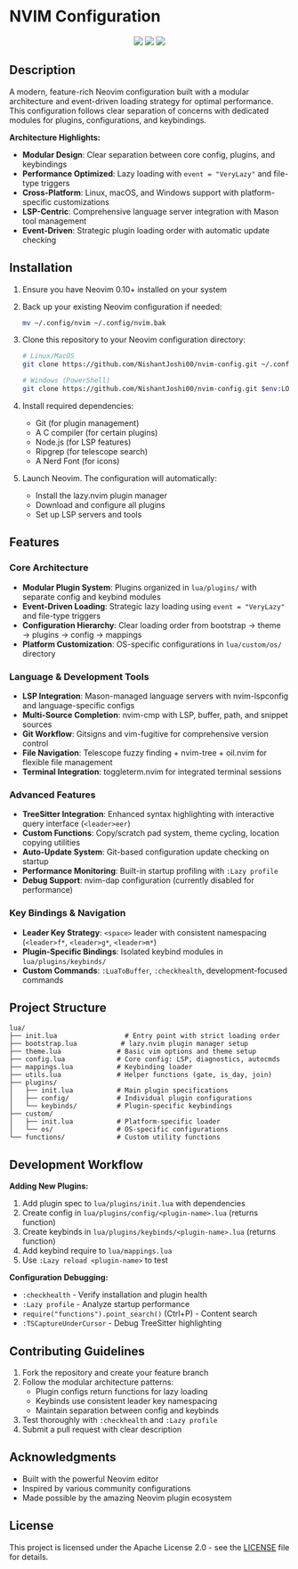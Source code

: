 # NVIM Configuration

<div align="center">
    <a href="https://dotfyle.com/NishantJoshi00/nvim-config"><img src="https://dotfyle.com/NishantJoshi00/nvim-config/badges/plugins?style=for-the-badge" /></a>
    <a href="https://dotfyle.com/NishantJoshi00/nvim-config"><img src="https://dotfyle.com/NishantJoshi00/nvim-config/badges/leaderkey?style=for-the-badge" /></a>
    <a href="https://dotfyle.com/NishantJoshi00/nvim-config"><img src="https://dotfyle.com/NishantJoshi00/nvim-config/badges/plugin-manager?style=for-the-badge" /></a>
</div>

## Description

A modern, feature-rich Neovim configuration built with a modular architecture and event-driven loading strategy for optimal performance. This configuration follows clear separation of concerns with dedicated modules for plugins, configurations, and keybindings.

**Architecture Highlights:**

- **Modular Design**: Clear separation between core config, plugins, and keybindings
- **Performance Optimized**: Lazy loading with `event = "VeryLazy"` and file-type triggers
- **Cross-Platform**: Linux, macOS, and Windows support with platform-specific customizations
- **LSP-Centric**: Comprehensive language server integration with Mason tool management
- **Event-Driven**: Strategic plugin loading order with automatic update checking

## Installation

1. Ensure you have Neovim 0.10+ installed on your system
2. Back up your existing Neovim configuration if needed:

   ```bash
   mv ~/.config/nvim ~/.config/nvim.bak
   ```

3. Clone this repository to your Neovim configuration directory:

   ```bash
   # Linux/MacOS
   git clone https://github.com/NishantJoshi00/nvim-config.git ~/.config/nvim

   # Windows (PowerShell)
   git clone https://github.com/NishantJoshi00/nvim-config.git $env:LOCALAPPDATA\nvim
   ```

4. Install required dependencies:

   - Git (for plugin management)
   - A C compiler (for certain plugins)
   - Node.js (for LSP features)
   - Ripgrep (for telescope search)
   - A Nerd Font (for icons)

5. Launch Neovim. The configuration will automatically:
   - Install the lazy.nvim plugin manager
   - Download and configure all plugins
   - Set up LSP servers and tools

## Features

### Core Architecture

- **Modular Plugin System**: Plugins organized in `lua/plugins/` with separate config and keybind modules
- **Event-Driven Loading**: Strategic lazy loading using `event = "VeryLazy"` and file-type triggers
- **Configuration Hierarchy**: Clear loading order from bootstrap → theme → plugins → config → mappings
- **Platform Customization**: OS-specific configurations in `lua/custom/os/` directory

### Language & Development Tools

- **LSP Integration**: Mason-managed language servers with nvim-lspconfig and language-specific configs
- **Multi-Source Completion**: nvim-cmp with LSP, buffer, path, and snippet sources
- **Git Workflow**: Gitsigns and vim-fugitive for comprehensive version control
- **File Navigation**: Telescope fuzzy finding + nvim-tree + oil.nvim for flexible file management
- **Terminal Integration**: toggleterm.nvim for integrated terminal sessions

### Advanced Features

- **TreeSitter Integration**: Enhanced syntax highlighting with interactive query interface (`<leader>eer`)
- **Custom Functions**: Copy/scratch pad system, theme cycling, location copying utilities
- **Auto-Update System**: Git-based configuration update checking on startup
- **Performance Monitoring**: Built-in startup profiling with `:Lazy profile`
- **Debug Support**: nvim-dap configuration (currently disabled for performance)

### Key Bindings & Navigation

- **Leader Key Strategy**: `<space>` leader with consistent namespacing (`<leader>f*`, `<leader>g*`, `<leader>m*`)
- **Plugin-Specific Bindings**: Isolated keybind modules in `lua/plugins/keybinds/`
- **Custom Commands**: `:LuaToBuffer`, `:checkhealth`, development-focused commands

## Project Structure

```
lua/
├── init.lua                 # Entry point with strict loading order
├── bootstrap.lua           # lazy.nvim plugin manager setup
├── theme.lua              # Basic vim options and theme setup
├── config.lua             # Core config: LSP, diagnostics, autocmds
├── mappings.lua           # Keybinding loader
├── utils.lua              # Helper functions (gate, is_day, join)
├── plugins/
│   ├── init.lua           # Main plugin specifications
│   ├── config/            # Individual plugin configurations
│   └── keybinds/          # Plugin-specific keybindings
├── custom/
│   ├── init.lua           # Platform-specific loader
│   └── os/                # OS-specific configurations
└── functions/             # Custom utility functions
```

## Development Workflow

**Adding New Plugins:**
1. Add plugin spec to `lua/plugins/init.lua` with dependencies
2. Create config in `lua/plugins/config/<plugin-name>.lua` (returns function)
3. Create keybinds in `lua/plugins/keybinds/<plugin-name>.lua` (returns function)
4. Add keybind require to `lua/mappings.lua`
5. Use `:Lazy reload <plugin-name>` to test

**Configuration Debugging:**
- `:checkhealth` - Verify installation and plugin health
- `:Lazy profile` - Analyze startup performance
- `require("functions").point_search()` (Ctrl+P) - Content search
- `:TSCaptureUnderCursor` - Debug TreeSitter highlighting

## Contributing Guidelines

1. Fork the repository and create your feature branch
2. Follow the modular architecture patterns:
   - Plugin configs return functions for lazy loading
   - Keybinds use consistent leader key namespacing
   - Maintain separation between config and keybinds
3. Test thoroughly with `:checkhealth` and `:Lazy profile`
4. Submit a pull request with clear description

## Acknowledgments

- Built with the powerful Neovim editor
- Inspired by various community configurations
- Made possible by the amazing Neovim plugin ecosystem

## License

This project is licensed under the Apache License 2.0 - see the [LICENSE](LICENSE) file for details.
